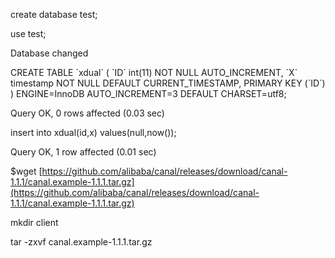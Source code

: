 create database test;

use test;

Database changed

CREATE TABLE \`xdual\` \( \`ID\` int\(11\) NOT NULL AUTO\_INCREMENT, \`X\` timestamp NOT NULL DEFAULT CURRENT\_TIMESTAMP, PRIMARY KEY \(\`ID\`\)  \) ENGINE=InnoDB AUTO\_INCREMENT=3 DEFAULT CHARSET=utf8;

Query OK, 0 rows affected \(0.03 sec\)

insert into xdual\(id,x\) values\(null,now\(\)\);

Query OK, 1 row affected \(0.01 sec\)

$wget [https://github.com/alibaba/canal/releases/download/canal-1.1.1/canal.example-1.1.1.tar.gz](https://github.com/alibaba/canal/releases/download/canal-1.1.1/canal.example-1.1.1.tar.gz)

mkdir   client

tar -zxvf canal.example-1.1.1.tar.gz




